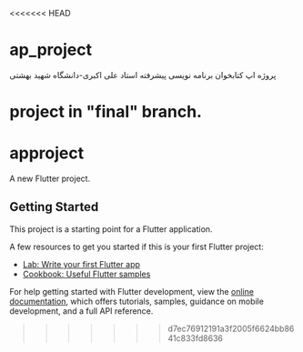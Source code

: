 <<<<<<< HEAD
# ap_project
پروژه اپ کتابخوان برنامه نویسی پیشرفته استاد علی اکبری-دانشگاه شهید بهشتی

project in "final" branch.
=======
# approject

A new Flutter project.

## Getting Started

This project is a starting point for a Flutter application.

A few resources to get you started if this is your first Flutter project:

- [Lab: Write your first Flutter app](https://docs.flutter.dev/get-started/codelab)
- [Cookbook: Useful Flutter samples](https://docs.flutter.dev/cookbook)

For help getting started with Flutter development, view the
[online documentation](https://docs.flutter.dev/), which offers tutorials,
samples, guidance on mobile development, and a full API reference.
>>>>>>> d7ec76912191a3f2005f6624bb8641c833fd8636

